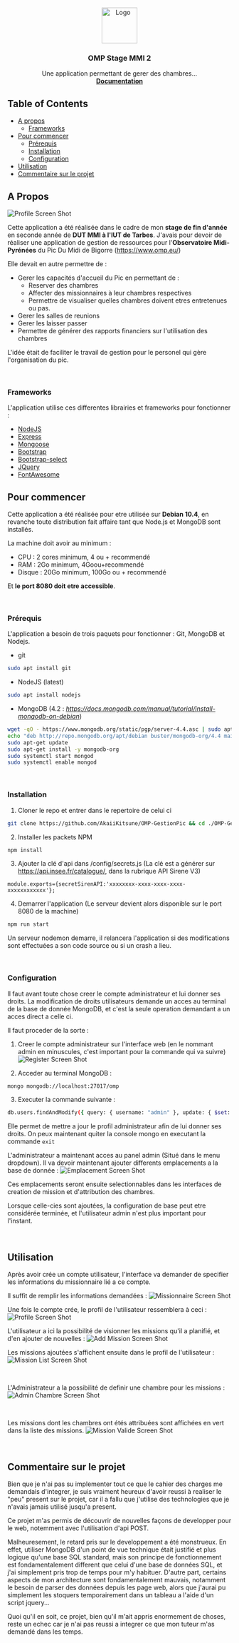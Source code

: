 <!-- PROJECT LOGO -->
<br/>
<p align="center">
  <a href="https://github.com/AkaiiKitsune/OMP-GestionPic">
    <img src="images/logo.png" alt="Logo" width="80" height="80">
  </a>

  <h3 align="center">OMP Stage MMI 2</h3>

  <p align="center">
    Une application permettant de gerer des chambres...
    <br/>
    <a href="https://github.com/AkaiiKitsune/OMP-GestionPic"><strong>Documentation</strong></a>
    <br/>
  </p>
</p>



<!-- TABLE OF CONTENTS -->
## Table of Contents

* [A propos](#a-propos)
  * [Frameworks](#frameworks)
* [Pour commencer](#pour-commencer)
  * [Prérequis](#prérequis)
  * [Installation](#installation)
  * [Configuration](#configuration)
* [Utilisation](#Utilisation)
* [Commentaire sur le projet](#commentaire-sur-le-projet)



<!-- ABOUT THE PROJECT -->
## A Propos
![Profile Screen Shot][profil-screenshot]

Cette application a été réalisée dans le cadre de mon **stage de fin d'année** en seconde année de **DUT MMI à l'IUT de Tarbes**.
J'avais pour devoir de réaliser une application de gestion de ressources pour l'**Observatoire Midi-Pyrénées** du Pic Du Midi de Bigorre (https://www.omp.eu/)

Elle devait en autre permettre de :
* Gerer les capacités d'accueil du Pic en permettant de :
  * Reserver des chambres
  * Affecter des missionnaires à leur chambres respectives
  * Permettre de visualiser quelles chambres doivent etres entretenues ou pas.
* Gerer les salles de reunions
* Gerer les laisser passer
* Permettre de générer des rapports financiers sur l'utilisation des chambres

L'idée était de faciliter le travail de gestion pour le personel qui gère l'organisation du pic. 



<br/>

### Frameworks
L'application utilise ces differentes librairies et frameworks pour fonctionner :
* [NodeJS](https://nodejs.org)
* [Express](https://expressjs.com)
* [Mongoose](https://mongoosejs.com)
* [Bootstrap](https://getbootstrap.com)
* [Bootstrap-select](https://developer.snapappointments.com/bootstrap-select)
* [JQuery](https://jquery.com)
* [FontAwesome](https://fontawesome.com)




<!-- GETTING STARTED -->
## Pour commencer
Cette application a été réalisée pour etre utilisée sur **Debian 10.4**, en revanche toute distribution fait affaire tant que Node.js et MongoDB sont installés.

La machine doit avoir au minimum :
* CPU : 2 cores minimum, 4 ou + recommendé
* RAM : 2Go minimum, 4Goou+recommendé
* Disque : 20Go minimum, 100Go ou + recommendé

Et **le port 8080 doit etre accessible**.



<br/>

<!-- Prérequis -->
### Prérequis
L'application a besoin de trois paquets pour fonctionner : Git, MongoDB et Nodejs.
* git
```sh
sudo apt install git
```

* NodeJS (latest)
```sh
sudo apt install nodejs
```

* MongoDB (4.2 : *https://docs.mongodb.com/manual/tutorial/install-mongodb-on-debian*)
```sh
wget -qO - https://www.mongodb.org/static/pgp/server-4.4.asc | sudo apt-key add -
echo "deb http://repo.mongodb.org/apt/debian buster/mongodb-org/4.4 main" | sudo tee /etc/apt/sources.list.d/mongodb-org-4.4.list
sudo apt-get update
sudo apt-get install -y mongodb-org
sudo systemctl start mongod
sudo systemctl enable mongod
```


<br/>

<!-- Installation -->
### Installation
1. Cloner le repo et entrer dans le repertoire de celui ci
```sh
git clone https://github.com/AkaiiKitsune/OMP-GestionPic && cd ./OMP-GestionPic
```

2. Installer les packets NPM
```sh
npm install
```

3. Ajouter la clé d'api dans /config/secrets.js (La clé est a générer sur https://api.insee.fr/catalogue/, dans la rubrique API Sirene V3)
```JS
module.exports={secretSirenAPI:'xxxxxxxx-xxxx-xxxx-xxxx-xxxxxxxxxxxx'};
```

4. Demarrer l'application (Le serveur devient alors disponible sur le port 8080 de la machine)
```sh
npm run start
```
Un serveur nodemon demarre, il relancera l'application si des modifications sont effectuées a son code source ou si un crash a lieu.



<br/>

<!-- Installation -->
### Configuration
Il faut avant toute chose creer le compte administrateur et lui donner ses droits. La modification de droits utilisateurs demande un acces au terminal de la base de donnée MongoDB, et c'est la seule operation demandant a un acces direct a celle ci.

Il faut proceder de la sorte :
1. Creer le compte administrateur sur l'interface web (en le nommant admin en minuscules, c'est important pour la commande qui va suivre)
![Register Screen Shot][register-screenshot]

2. Acceder au terminal MongoDB :
```sh
mongo mongodb://localhost:27017/omp 
```

3. Executer la commande suivante :
```sh
db.users.findAndModify({ query: { username: "admin" }, update: { $set: { admin: "true"} } })
```
Elle permet de mettre a jour le profil administrateur afin de lui donner ses droits. On peux maintenant quiter la console mongo en executant la commande `exit`

L'administrateur a maintenant acces au panel admin (Situé dans le menu dropdown).
Il va devoir maintenant ajouter differents emplacements a la base de donnée :
![Emplacement Screen Shot][emplacement-screenshot]

Ces emplacements seront ensuite selectionnables dans les interfaces de creation de mission et d'attribution des chambres.


Lorsque celle-cies sont ajoutées, la configuration de base peut etre considérée terminée, et l'utilisateur admin n'est plus important pour l'instant.



<br/>

<!-- USAGE EXAMPLES -->
## Utilisation
Après avoir crée un compte utilisateur, l'interface va demander de specifier les informations du missionnaire lié a ce compte.

Il suffit de remplir les informations demandées :
![Missionnaire Screen Shot][missionnaire-screenshot]


Une fois le compte crée, le profil de l'utilisateur ressemblera à ceci :
![Profile Screen Shot][profil-screenshot]

L'utilisateur a ici la possibilité de visionner les missions qu'il a planifié, et d'en ajouter de nouvelles :
![Add Mission Screen Shot][addMission-screenshot]

Les missions ajoutées s'affichent ensuite dans le profil de l'utilisateur :
![Mission List Screen Shot][missionList-screenshot]

<br/>

L'Administrateur a la possibilité de definir une chambre pour les missions :
![Admin Chambre Screen Shot][adminChambre-screenshot]

<br/>

Les missions dont les chambres ont étés attribuées sont affichées en vert dans la liste des missions.
![Mission Valide Screen Shot][missionChambre-screenshot]




<br/>

<!-- Commentaire et conclusion -->
## Commentaire sur le projet
Bien que je n'ai pas su implementer tout ce que le cahier des charges me demandais d'integrer, je suis vraiment heureux d'avoir reussi à realiser le "peu" present sur le projet, car il a fallu que j'utilise des technologies que je n'avais jamais utilisé jusqu'a present.

Ce projet m'as permis de découvrir de nouvelles façons de developper pour le web, notemment avec l'utilisation d'api POST.

Malheuresement, le retard pris sur le developpement a été monstrueux. En effet, utiliser MongoDB d'un point de vue technique était justifié et plus logique qu'une base SQL standard, mais son principe de fonctionnement est fondamentalement different que celui d'une base de données SQL, et j'ai simplement pris trop de temps pour m'y habituer. D'autre part, certains aspects de mon architecture sont fondamentalement mauvais, notamment le besoin de parser des données depuis les page web, alors que j'aurai pu simplement les stoquers temporairement dans un tableau a l'aide d'un script jquery... 

Quoi qu'il en soit, ce projet, bien qu'il m'ait appris enormement de choses, reste un echec car je n'ai pas reussi a integrer ce que mon tuteur m'as demandé dans les temps.



<!-- MARKDOWN LINKS & IMAGES -->
[profil-screenshot]: images/profil.png
[register-screenshot]: images/register.png
[missionnaire-screenshot]: images/missionnaire.png
[emplacement-screenshot]: images/emplacement.png
[addMission-screenshot]: images/addMission.png
[missionList-screenshot]: images/missionList.png
[adminChambre-screenshot]: images/adminChambre.png
[missionChambre-screenshot]: images/missionChambre.png
